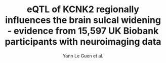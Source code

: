---
cat: gaia
subcat: architecture
bestof: false
author: Yann Le Guen et al.
title: eQTL of KCNK2 regionally influences the brain sulcal widening - evidence from 15,597 UK Biobank participants with neuroimaging data
journal: Brain Structure and Function
year: 2019
type: article
url: https -//doi.org/10.1007/s00429-018-1808-9
doi: 10.1007/s00429-018-1808-9
---